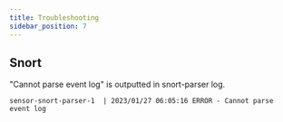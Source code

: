 ```yaml
---
title: Troubleshooting
sidebar_position: 7
---
```


## Snort

"Cannot parse event log" is outputted in snort-parser log.

```log
sensor-snort-parser-1  | 2023/01/27 06:05:16 ERROR - Cannot parse event log
```
